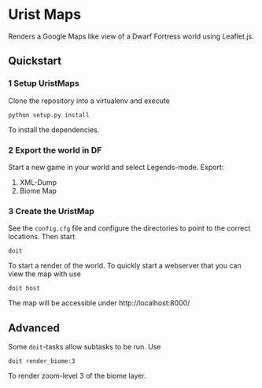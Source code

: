 Urist Maps
==========

Renders a Google Maps like view of a Dwarf Fortress world using Leaflet.js.

Quickstart
----------

### 1 Setup UristMaps

Clone the repository into a virtualenv and execute

    python setup.py install

To install the dependencies.

### 2 Export the world in DF

Start a new game in your world and select Legends-mode. Export:

1. XML-Dump
2. Biome Map

### 3 Create the UristMap

See the `config.cfg` file and configure the directories to point to the correct locations. Then start 

    doit

To start a render of the world. To quickly start a webserver that you can view the map with
use

    doit host

The map will be accessible under http://localhost:8000/

Advanced
--------

Some `doit`-tasks allow subtasks to be run. Use

    doit render_biome:3

To render zoom-level 3 of the biome layer.

